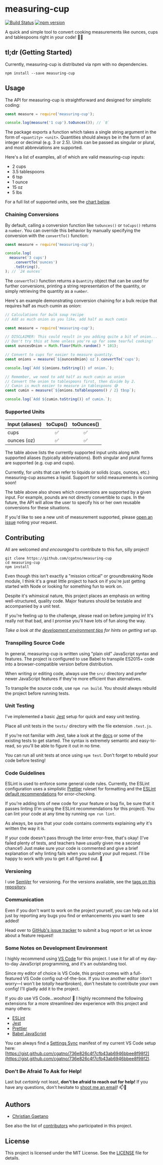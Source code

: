 # measuring-cup

[![Build Status](https://travis-ci.org/cgatno/measuring-cup.svg?branch=master)](https://travis-ci.org/cgatno/measuring-cup)
[![npm version](https://badge.fury.io/js/measuring-cup.svg)](https://badge.fury.io/js/measuring-cup)

A quick and simple tool to convert cooking measurements like ounces, cups and
tablespoons right in your code! 📏🥛

## tl;dr (Getting Started)

Currently, measuring-cup is distributed via npm with no dependencies.

    npm install --save measuring-cup

## Usage

The API for measuring-cup is straightforward and designed for simplistic coding:

```javascript
const measure = require('measuring-cup');

console.log(measure('1 cup').toOunces()); // `8`
```

The package exports a function which takes a single string argument in the form
of `<quantity> <unit>`. Quantities should always be in the form of an integer or
decimal (e.g. 3 or 2.5). Units can be passed as singular or plural, and most
abbreviations are supported.

Here's a list of examples, all of which are valid measuring-cup inputs:

* 2 cups
* 3.5 tablespoons
* 6 tsp
* 1 ounce
* 15 oz
* 5 lbs

For a full list of supported units, see the [chart below](#supported-units).

### Chaining Conversions

By default, calling a conversion function like `toOunces()` or `toCups()`
returns a `number`. You can override this behavior by manually specifying the
conversion with the `convertTo()` function:

```javascript
const measure = require('measuring-cup');

console.log(
  measure('3 cups')
    .convertTo('ounces')
    .toString(),
); // `24 ounces`
```

The `convertTo()` function returns a `Quantity` object that can be used for
further conversions, printing a string representation of the quantity, or simply
retrieving the quantity as a `number`.

Here's an example demonstrating conversion chaining for a bulk recipe that
requires half as much cumin as onion:

```javascript
// Calculations for bulk soup recipe
// Add as much onion as you like, add half as much cumin

const measure = require('measuring-cup');

// DISCLAIMER: This could result in you adding quite a bit of onion...
// Don't try this at home unless you're up for some tearful cooking!
const ouncesOnion = Math.floor(Math.random() * 101);

// Convert to cups for easier to measure quantity.
const onions = measure(`${ouncesOnion} oz`).convertTo('cups');

console.log(`Add ${onions.toString()} of onion.`);

// Remember, we need to add half as much cumin as onion
// Convert the onion to tablespoons first, then divide by 2.
// Cumin is much easier to measure in tablespoons 😅
const cumin = measure(`${onions.toTablespoons() / 2} tbsp`);

console.log(`Add ${cumin.toString()} of cumin.`);
```

### Supported Units

| Input (aliases) | toCups() | toOunces() |
| --------------- | :------: | :--------: |
| cups            |    ✅    |     ✅     |
| ounces (oz)     |    ✅    |     ✅     |

The table above lists the currently supported input units along with supported
aliases (typically abbreviations). Both singular and plural forms are supported
(e.g. cup and cups).

Currently, for units that can refer to liquids or solids (cups, ounces, etc.)
measuring-cup assumes a liquid. Support for solid measurements is coming soon!

The table above also shows which conversions are supported by a given input. For
example, pounds are not directly convertible to cups. In the future, the API
will allow the user to specify his or her own reusable conversions for these
situations.

If you'd like to see a new unit of measurement supported, please
[open an issue](https://github.com/cgatno/measuring-cup/issues) noting your
request.

## Contributing

All are welcomed _and encouraged_ to contribute to this fun, silly project!

    git clone https://github.com/cgatno/measuring-cup
    cd measuring-cup
    npm install

Even though this isn't exactly a "mission critical" or groundbreaking Node
module, I think it's a great little project to hack on if you're just getting
started with Node or looking for something fun to work on.

Despite it's whimsical nature, this project places an emphasis on writing
well-structured, quality code. Major features should be testable and accompanied
by a unit test.

If you're feeling up to the challenge, please read on before jumping in! It's
really not that bad, and I promise you'll have lots of fun along the way.

_Take a look at the
[development environment tips](#some-notes-on-development-environment) for hints
on getting set up._

### Transpiling Source Code

In general, measuring-cup is written using "plain old" JavaScript syntax and
features. The project is configured to use Babel to transpile ES2015+ code into
a browser-compatible version before distribution.

When writing or editing code, always use the `src/` directory and prefer newer
JavaScript features if they're more efficient than alternatives.

To transpile the source code, use `npm run build`. You should always rebuild the
project before running tests.

### Unit Testing

I've implemented a basic [Jest](https://facebook.github.io/jest/) setup for
quick and easy unit testing.

Place all unit tests in the `tests/` directory with the file extension
`.test.js`.

If you're not familiar with Jest, take a look at the
[docs](https://facebook.github.io/jest/docs/en/getting-started.html) or some of
the existing tests to get started. The syntax is extremely semantic and
easy-to-read, so you'll be able to figure it out in no time.

You can run all unit tests at once using `npm test`. Don't forget to rebuild
your code before testing!

### Code Guidelines

ESLint is used to enforce some general code rules. Currently, the ESLint
configuration uses a simplistic [Prettier](https://prettier.io/) ruleset for
formatting and the
[ESLint default recommendations](https://eslint.org/docs/rules/) for
error-checking.

If you're adding lots of new code for your feature or bug fix, be sure that it
passes linting (I'm using the ESLint recommendations for this project). You can
lint your code at any time by running `npm run lint`.

As always, be sure that your code contains comments explaining _why_ it's
written the way it is.

If your code doesn't pass through the linter error-free, that's okay! (I've
failed plenty of tests, and teachers have _usually_ given me a second chance!)
Just make sure your code is commented and give a brief explanation of why
linting fails when you submit your pull request. I'll be happy to work with you
to get it all figured out. 🙂

### Versioning

I use [SemVer](http://semver.org/) for versioning. For the versions available,
see the [tags on this repository](https://github.com/cgatno/measuring-cup/tags).

### Communication

Even if you don't want to work on the project yourself, you can help out a lot
just by reporting any bugs you find or enhancements you want to see added!

Head over to [GitHub's issue tracker](https://github.com/your/project/issues) to
submit a bug report or let us know about a feature request!

### Some Notes on Development Environment

I highly recommend using [VS Code](https://code.visualstudio.com/) for this
project. I use it for all of my day-to-day JavaScript programming, and it's an
outstanding tool.

Since my editor of choice is VS Code, this project comes with a full-featured VS
Code config out-of-the-box. If you love another editor (don't worry—I won't be
_totally_ heartbroken), don't hesitate to contribute your own config! I'll
gladly add it to the project.

If you _do_ use VS Code...woohoo! 🎉 I highly recommend the following extensions
for a more streamlined dev experience with this project and many others:

* [ESLint](https://marketplace.visualstudio.com/items?itemName=dbaeumer.vscode-eslint)
* [Jest](https://marketplace.visualstudio.com/items?itemName=Orta.vscode-jest)
* [Prettier](https://marketplace.visualstudio.com/items?itemName=esbenp.prettier-vscode)
* [Babel JavaScript](https://marketplace.visualstudio.com/items?itemName=mgmcdermott.vscode-language-babel)

You can always find a
[Settings Sync](https://marketplace.visualstudio.com/items?itemName=Shan.code-settings-sync)
manifest of my current VS Code setup here:
[https://gist.github.com/cgatno/736e826c4f7cfb43ab6946bbee8f98f2](https://gist.github.com/cgatno/736e826c4f7cfb43ab6946bbee8f98f2).

### Don't Be Afraid To Ask for Help!

Last but _certainly_ not least, **don't be afraid to reach out for help!** If
you have any questions, don't hesitate to
[shoot me an email](mailto:hello@christiangaetano.com)! 📫🙌

## Authors

* [Christian Gaetano](http://christiangaetano.com)

See also the list of
[contributors](https://github.com/cgatno/measuring-cup/contributors) who
participated in this project.

## License

This project is licensed under the MIT License. See the [LICENSE](LICENSE) file
for details.
